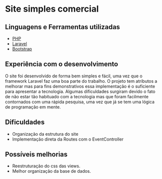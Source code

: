 
# Site simples comercial


## Linguagens e Ferramentas utilizadas

 - [PHP](https://www.php.net/)
 - [Laravel](https://laravel.com/)
 - [Bootstrap](https://getbootstrap.com/)


## Experiência com o desenvolvimento

O site foi desenvolvido de forma bem simples e fácil, uma vez que o framework Laravel faz uma boa parte do trabalho. O projeto tem atributos a melhorar mas para fins demonstrativos essa implementação é o suficiente para apresentar a tecnologia. Algumas dificuldades surgiram devido o fato de não estar tão habituado com a tecnologia mas que foram facilmente contornados com uma rápida pesquisa, uma vez que já se tem uma lógica de programação em mente.


## Dificuldades

- Organização da estrutura do site
- Implementação direta da Routes com o EventController



## Possíveis melhorias
- Reestruturação do css das views.
- Melhor organização da base de dados.